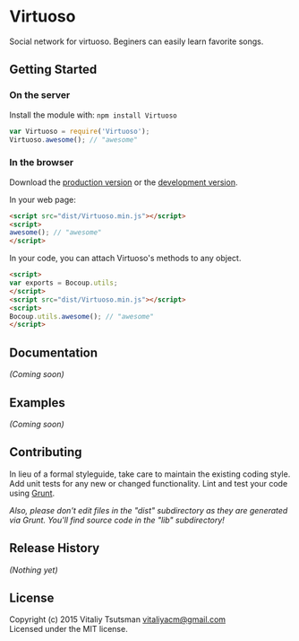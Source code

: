 # Virtuoso

Social network for virtuoso.
Beginers can easily learn favorite songs.

## Getting Started
### On the server
Install the module with: `npm install Virtuoso`

```javascript
var Virtuoso = require('Virtuoso');
Virtuoso.awesome(); // "awesome"
```

### In the browser
Download the [production version][min] or the [development version][max].

[min]: https://raw.github.com/coffeine-009/Virtuoso/master/dist/Virtuoso.min.js
[max]: https://raw.github.com/coffeine-009/Virtuoso/master/dist/Virtuoso.js

In your web page:

```html
<script src="dist/Virtuoso.min.js"></script>
<script>
awesome(); // "awesome"
</script>
```

In your code, you can attach Virtuoso's methods to any object.

```html
<script>
var exports = Bocoup.utils;
</script>
<script src="dist/Virtuoso.min.js"></script>
<script>
Bocoup.utils.awesome(); // "awesome"
</script>
```

## Documentation
_(Coming soon)_

## Examples
_(Coming soon)_

## Contributing
In lieu of a formal styleguide, take care to maintain the existing coding style. Add unit tests for any new or changed functionality. Lint and test your code using [Grunt](http://gruntjs.com/).

_Also, please don't edit files in the "dist" subdirectory as they are generated via Grunt. You'll find source code in the "lib" subdirectory!_

## Release History
_(Nothing yet)_

## License
Copyright (c) 2015 Vitaliy Tsutsman <vitaliyacm@gmail.com>  
Licensed under the MIT license.
